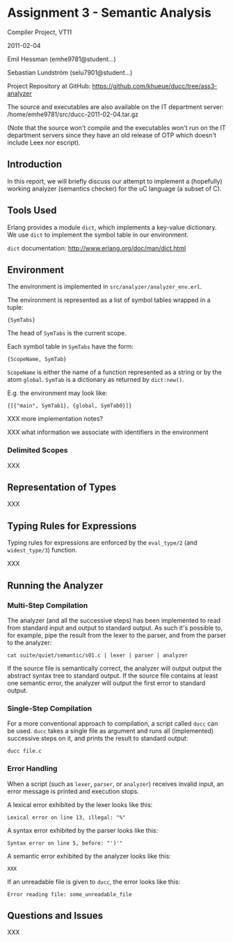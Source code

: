 # Assignment 3 - Semantic Analysis

Compiler Project, VT11

2011-02-04

Emil Hessman (emhe9781@student...)

Sebastian Lundström (selu7901@student...)

Project Repository at GitHub:
<https://github.com/khueue/ducc/tree/ass3-analyzer>

The source and executables are also available on the IT department server:
/home/emhe9781/src/ducc-2011-02-04.tar.gz

(Note that the source won't compile and the executables won't run on the IT
department servers since they have an old release of OTP which doesn't
include Leex nor escript).


## Introduction

In this report, we will briefly discuss our attempt to implement a (hopefully)
working analyzer (semantics checker) for the uC language (a subset of C).


## Tools Used

Erlang provides a module `dict`, which implements a key-value dictionary. We 
use `dict` to implement the symbol table in our environment. 

`dict` documentation: <http://www.erlang.org/doc/man/dict.html>


## Environment

The environment is implemented in `src/analyzer/analyzer_env.erl`.

The environment is represented as a list of symbol tables wrapped in a tuple:

    {SymTabs}

The head of `SymTabs` is the current scope.

Each symbol table in `SymTabs` have the form:

    {ScopeName, SymTab}

`ScopeName` is either the name of a function represented as a string or by 
the atom `global`. `SymTab` is a dictionary as returned by `dict:new()`.

E.g. the environment may look like:

    {[{"main", SymTab1}, {global, SymTab0}]}

XXX more implementation notes?

XXX what information we associate with identifiers in the environment

### Delimited Scopes

XXX


## Representation of Types

XXX


## Typing Rules for Expressions

Typing rules for expressions are enforced by the `eval_type/2` (and 
`widest_type/3`) function.

XXX


## Running the Analyzer

### Multi-Step Compilation

The analyzer (and all the successive steps) has been implemented to read from
standard input and output to standard output.
As such it's possible to, for example, pipe the result from the lexer to the
parser, and from the parser to the analyzer:

    cat suite/quiet/semantic/s01.c | lexer | parser | analyzer

If the source file is semantically correct, the analyzer will output 
output the abstract syntax tree to standard output.
If the source file contains at least one semantic error, the analyzer will
output the first error to standard output.

### Single-Step Compilation

For a more conventional approach to compilation, a script called `ducc` can
be used. `ducc` takes a single file as argument and runs all (implemented)
successive steps on it, and prints the result to standard output:

    ducc file.c

### Error Handling

When a script (such as `lexer`, `parser`, or `analyzer`) receives invalid
input, an error message is printed and execution stops.

A lexical error exhibited by the lexer looks like this:

    Lexical error on line 13, illegal: "%"

A syntax error exhibited by the parser looks like this:

    Syntax error on line 5, before: "')'"

A semantic error exhibited by the analyzer looks like this:

    XXX

If an unreadable file is given to `ducc`, the error looks like this:

    Error reading file: some_unreadable_file


## Questions and Issues

XXX

